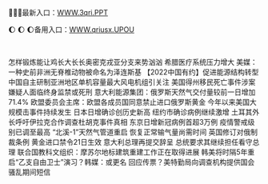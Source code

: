 <p>
	🧁🧁🧁最新入口：<a href="http://www.baidu.com/link?url=6MA2SWnO3Raqke39an_0PUxosM6ZrUGzi1BN9tNnlPW&wd">WWW.3qri.PPT</a> 
	<p>
		🌔
🌔
🌔备用入口：<a href="http://www.baidu.com/link?url=6MA2SWnO3Raqke39an_0PUxosM6ZrUGzi1BN9tNnlPW&wd">WWW.qriusx.UPOU</a> 
	</p>
	<p>
		<br />
	</p>
	<p>
		怎样锻炼能让鸡长大长长奥密克戎亚分支来势汹汹 希腊医疗系统压力增大
美媒：一种史前非洲无脊椎动物被命名为泽连斯基
【2022中国有约】促进能源结构转型 中国自主研制亚洲地区单机容量最大风电机组引关注
美国得州移民死亡事件涉案嫌疑人面临终身监禁或死刑
意大利能源集团：俄罗斯天然气交付量较前一日增加71.4%
欧盟委员会主席：欧盟各成员国同意禁止进口俄罗斯黄金
今年以来美国大规模击事件持续发生
日本日增确诊创历史新高 纽约市确诊病例继续激增
土耳其外长呼吁伊拉克合作调查杜胡克事件真相
东京日增新冠病例首超3万例 疫情警戒级别已调至最高
“北溪-1”天然气管道重启 恢复正常输气量尚需时间
英国修订对俄制裁条例 黄金进口禁令21日生效 
意大利总理再提交辞呈 总统要求其继续担任看守总理
联合国教科文组织：摩苏尔地标建筑重建工作正在取得进展
韩美将时隔5年重启“乙支自由卫士”演习？韩媒：或更名
回应传票？美特勤局向调查机构提供国会骚乱期间短信
	</p>
